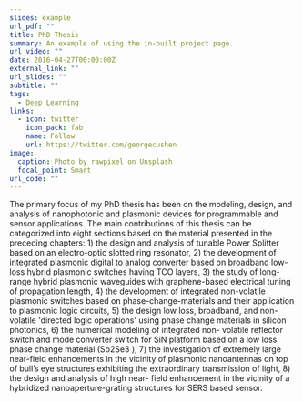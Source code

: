 ```yaml
---
slides: example
url_pdf: ""
title: PhD Thesis
summary: An example of using the in-built project page.
url_video: ""
date: 2016-04-27T00:00:00Z
external_link: ""
url_slides: ""
subtitle: ""
tags:
  - Deep Learning
links:
  - icon: twitter
    icon_pack: fab
    name: Follow
    url: https://twitter.com/georgecushen
image:
  caption: Photo by rawpixel on Unsplash
  focal_point: Smart
url_code: ""
---
```

The primary focus of my PhD thesis has been on the modeling, design, and analysis of
nanophotonic and plasmonic devices for programmable and sensor applications. The main
contributions of this thesis can be categorized into eight sections based on the material
presented in the preceding chapters: 1) the design and analysis of tunable Power Splitter
based on an electro-optic slotted ring resonator, 2) the development of integrated plasmonic
digital to analog converter based on broadband low-loss hybrid plasmonic switches having
TCO layers, 3) the study of long-range hybrid plasmonic waveguides with graphene-based
electrical tuning of propagation length, 4) the development of integrated non-volatile
plasmonic switches based on phase-change-materials and their application to plasmonic logic
circuits, 5) the design low loss, broadband, and non-volatile 'directed logic operations' using
phase change materials in silicon photonics, 6) the numerical modeling of integrated non-
volatile reflector switch and mode converter switch for SiN platform based on a low loss
phase change material (Sb2Se3 ), 7) the investigation of extremely large near-field
enhancements in the vicinity of plasmonic nanoantennas on top of bull’s eye structures
exhibiting the extraordinary transmission of light, 8) the design and analysis of high near-
field enhancement in the vicinity of a hybridized nanoaperture-grating structures for SERS
based sensor.